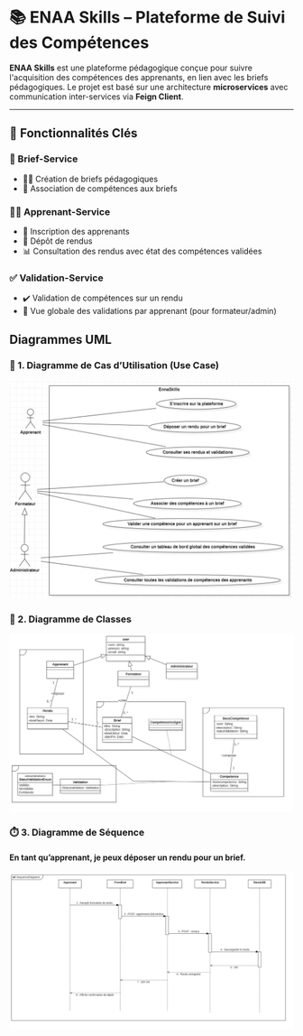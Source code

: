 # 📚 ENAA Skills – Plateforme de Suivi des Compétences

**ENAA Skills** est une plateforme pédagogique conçue pour suivre l'acquisition des compétences des apprenants, en lien avec les briefs pédagogiques. Le projet est basé sur une architecture **microservices** avec communication inter-services via **Feign Client**.

---

## 🚀 Fonctionnalités Clés

### 🎯 Brief-Service
- 👨‍🏫 Création de briefs pédagogiques
- 🔗 Association de compétences aux briefs


### 👨‍🎓 Apprenant-Service
- 📝 Inscription des apprenants
- 📂 Dépôt de rendus
- 📊 Consultation des rendus avec état des compétences validées

### ✅ Validation-Service
- ✔️ Validation de compétences sur un rendu
- 👀 Vue globale des validations par apprenant (pour formateur/admin)


##  Diagrammes UML
### 🎯 1. Diagramme de Cas d’Utilisation (Use Case)
![img_1.png](img_1.png)
### 🧩 2. Diagramme de Classes 
![img.png](img.png)
### ⏱️ 3. Diagramme de Séquence 
#### En tant qu’apprenant, je peux déposer un rendu pour un brief.
![img_2.png](img_2.png)